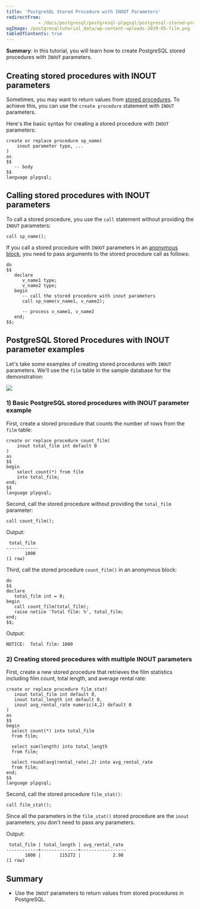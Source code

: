 ```yaml
---
title: 'PostgreSQL Stored Procedure with INOUT Parameters'
redirectFrom: 
            - /docs/postgresql/postgresql-plpgsql/postgresql-stored-procedure-with-inout-parameters/
ogImage: /postgresqltutorial_data/wp-content-uploads-2019-05-film.png
tableOfContents: true
---
```


**Summary**: in this tutorial, you will learn how to create PostgreSQL stored procedures with `INOUT` parameters.

## Creating stored procedures with INOUT parameters

Sometimes, you may want to return values from [stored procedures](https://www.postgresqltutorial.com/postgresql-plpgsql/postgresql-create-procedure/). To achieve this, you can use the `create procedure` statement with `INOUT` parameters.

Here's the basic syntax for creating a stored procedure with `INOUT` parameters:

```
create or replace procedure sp_name(
    inout parameter type, ...
)
as
$$
   -- body
$$
language plpgsql;
```

## Calling stored procedures with INOUT parameters

To call a stored procedure, you use the `call` statement without providing the `INOUT` parameters:

```
call sp_name();
```

If you call a stored procedure with `INOUT` parameters in an [anonymous block](https://www.postgresqltutorial.com/postgresql-plpgsql/plpgsql-block-structure/), you need to pass arguments to the stored procedure call as follows:

```
do
$$
   declare
      v_name1 type;
      v_name2 type;
   begin
      -- call the stored procedure with inout parameters
      call sp_name(v_name1, v_name2);

      -- process v_name1, v_name2
   end;
$$;
```

## PostgreSQL Stored Procedures with INOUT parameter examples

Let's take some examples of creating stored procedures with `INOUT` parameters. We'll use the `film` table in the sample database for the demonstration:

![](/postgresqltutorial_data/wp-content-uploads-2019-05-film.png)

### 1) Basic PostgreSQL stored procedures with INOUT parameter example

First, create a stored procedure that counts the number of rows from the `film` table:

```
create or replace procedure count_film(
    inout total_film int default 0
)
as
$$
begin
    select count(*) from film
    into total_film;
end;
$$
language plpgsql;
```

Second, call the stored procedure without providing the `total_film` parameter:

```
call count_film();
```

Output:

```
 total_film
------------
       1000
(1 row)
```

Third, call the stored procedure `count_film()` in an anonymous block:

```
do
$$
declare
   total_film int = 0;
begin
   call count_film(total_film);
   raise notice 'Total film: %', total_film;
end;
$$;
```

Output:

```
NOTICE:  Total film: 1000
```

### 2) Creating stored procedures with multiple INOUT parameters

First, create a new stored procedure that retrieves the film statistics including film count, total length, and average rental rate:

```
create or replace procedure film_stat(
   inout total_film int default 0,
   inout total_length int default 0,
   inout avg_rental_rate numeric(4,2) default 0
)
as
$$
begin
  select count(*) into total_film
  from film;

  select sum(length) into total_length
  from film;

  select round(avg(rental_rate),2) into avg_rental_rate
  from film;
end;
$$
language plpgsql;
```

Second, call the stored procedure `film_stat()`:

```
call film_stat();
```

Since all the parameters in the `film_stat()` stored procedure are the `inout` parameters, you don't need to pass any parameters.

Output:

```
 total_film | total_length | avg_rental_rate
------------+--------------+-----------------
       1000 |       115272 |            2.98
(1 row)
```

## Summary

- Use the `INOUT` parameters to return values from stored procedures in PostgreSQL.
